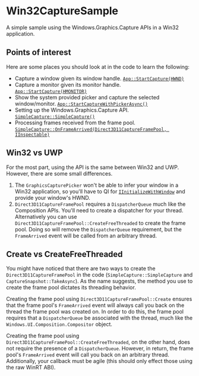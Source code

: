 # Win32CaptureSample
A simple sample using the Windows.Graphics.Capture APIs in a Win32 application.

## Points of interest
Here are some places you should look at in the code to learn the following:

* Capture a window given its window handle. [`App::StartCapture(HWND)`](https://github.com/robmikh/Win32CaptureSample/blob/master/Win32CaptureSample/App.cpp)
* Capture a monitor given its monitor handle. [`App::StartCapture(HMONITOR)`](https://github.com/robmikh/Win32CaptureSample/blob/master/Win32CaptureSample/App.cpp)
* Show the system provided picker and capture the selected window/monitor. [`App::StartCaptureWithPickerAsync()`](https://github.com/robmikh/Win32CaptureSample/blob/master/Win32CaptureSample/App.cpp)
* Setting up the Windows.Graphics.Capture API. [`SimpleCapture::SimpleCapture()`](https://github.com/robmikh/Win32CaptureSample/blob/master/Win32CaptureSample/SimpleCapture.cpp)
* Processing frames received from the frame pool. [`SimpleCapture::OnFrameArrived(Direct3D11CaptureFramePool, IInspectable)`](https://github.com/robmikh/Win32CaptureSample/blob/master/Win32CaptureSample/SimpleCapture.cpp)

## Win32 vs UWP
For the most part, using the API is the same between Win32 and UWP. However, there are some small differences.

1. The `GraphicsCapturePicker` won't be able to infer your window in a Win32 application, so you'll have to QI for [`IInitializeWithWindow`](https://msdn.microsoft.com/en-us/library/windows/desktop/hh706981(v=vs.85).aspx) and provide your window's HWND.
2. `Direct3D11CaptureFramePool` requires a `DispatcherQueue` much like the Composition APIs. You'll need to create a dispatcher for your thread. Alternatively you can use `Direct3D11CaptureFramePool::CreateFreeThreaded` to create the frame pool. Doing so will remove the `DispatcherQueue` requirement, but the `FrameArrived` event will be called from an arbitrary thread.

## Create vs CreateFreeThreaded
You might have noticed that there are two ways to create the `Direct3D11CaptureFramePool` in the code (`SimpleCapture::SimpleCapture` and `CaptureSnapshot::TakeAsync`). As the name suggests, the method you use to create the frame pool dictates its threading behavior.

Creating the frame pool using `Direct3D11CaptureFramePool::Create` ensures that the frame pool's `FrameArrived` event will always call you back on the thread the frame pool was created on. In order to do this, the frame pool requires that a `DispatcherQueue` be associated with the thread, much like the `Windows.UI.Composition.Compositor` object.

Creating the frame pool using `Direct3D11CaptureFramePool::CreateFreeThreaded`, on the other hand, does not require the presence of a `DispatcherQueue`. However, in return, the frame pool's `FrameArrived` event will call you back on an arbitrary thread. Additionally, your callback must be agile (this should only effect those using the raw WinRT ABI).
